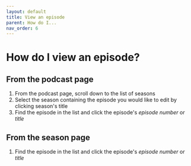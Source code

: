 ```yaml
---
layout: default
title: View an episode
parent: How do I...
nav_order: 6
---
```


# How do I view an episode?

## From the podcast page

1. From the podcast page, scroll down to the list of seasons
1. Select the season containing the episode you would like to edit by clicking season's title
1. Find the episode in the list and click the episode's _episode number_ or _title_

## From the season page

1. Find the episode in the list and click the episode's _episode number_ or _title_
